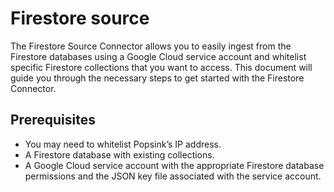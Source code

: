 # Firestore source

The Firestore Source Connector allows you to easily ingest from the Firestore databases using a Google Cloud service account and whitelist specific Firestore collections that you want to access. This document will guide you through the necessary steps to get started with the Firestore Connector.

## Prerequisites

- You may need to whitelist Popsink’s IP address.
- A Firestore database with existing collections.
- A Google Cloud service account with the appropriate Firestore database permissions and the JSON key file associated with the service account.
